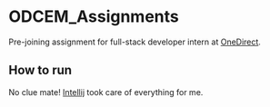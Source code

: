# ODCEM_Assignments
Pre-joining assignment for full-stack developer intern at [OneDirect](https://onedirect.in).

## How to run
No clue mate! [Intellij](https://www.jetbrains.com/idea/) took care of everything for me.
